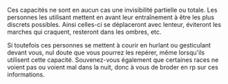 Ces capacités ne sont en aucun cas une invisibilité partielle ou totale. Les personnes les utilisant mettent en avant leur entraînement à être les plus discrets possibles. Ainsi celles-ci se déplaceront avec lenteur, éviteront les marches qui craquent, resteront dans les ombres, etc.

Si toutefois ces personnes se mettent à courir en hurlant ou gesticulant devant vous, nul doute que vous pourrez les repérer, même lorsqu'ils utilisent cette capacité. Souvenez-vous également que certaines races ne voient pas ou voient mal dans la nuit, donc à vous de broder en rp sur ces informations.
